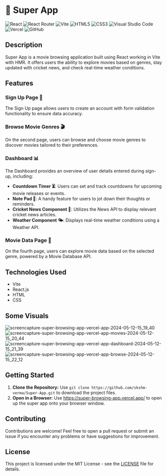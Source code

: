 
# 🍿 Super App

![React](https://img.shields.io/badge/react-%2320232a.svg?style=for-the-badge&logo=react&logoColor=%2361DAFB) ![React Router](https://img.shields.io/badge/React_Router-CA4245?style=for-the-badge&logo=react-router&logoColor=white) ![Vite](https://img.shields.io/badge/vite-%23646CFF.svg?style=for-the-badge&logo=vite&logoColor=white) ![HTML5](https://img.shields.io/badge/html5-%23E34F26.svg?style=for-the-badge&logo=html5&logoColor=white) ![CSS3](https://img.shields.io/badge/css3-%231572B6.svg?style=for-the-badge&logo=css3&logoColor=white) ![Visual Studio Code](https://img.shields.io/badge/Visual%20Studio%20Code-0078d7.svg?style=for-the-badge&logo=visual-studio-code&logoColor=white) ![Vercel](https://img.shields.io/badge/vercel-%23000000.svg?style=for-the-badge&logo=vercel&logoColor=white) ![GitHub](https://img.shields.io/badge/github-%23121011.svg?style=for-the-badge&logo=github&logoColor=white)

## Description
Super App is a movie browsing application built using React working in Vite with HMR. It offers users the ability to explore movies based on genres, stay updated with cricket news, and check real-time weather conditions.

## Features

### Sign Up Page 📝

The Sign Up page allows users to create an account with form validation functionality to ensure data accuracy.

### Browse Movie Genres 🎬

On the second page, users can browse and choose movie genres to discover movies tailored to their preferences.

### Dashboard 📊

The Dashboard provides an overview of user details entered during sign-up, including:

- **Countdown Timer ⏳**: Users can set and track countdowns for upcoming movie releases or events.
- **Note Pad 📝**: A handy feature for users to jot down their thoughts or reminders.
- **Cricket News Component 🏏**: Utilizes the News API to display relevant cricket news articles.
- **Weather Component 🌤️**: Displays real-time weather conditions using a Weather API.

### Movie Data Page 🎥

On the fourth page, users can explore movie data based on the selected genre, powered by a Movie Database API.

## Technologies Used

- Vite
- React.js
- HTML
- CSS
 
## Some Visuals
![screencapture-super-browsing-app-vercel-app-2024-05-12-15_19_40](https://github.com/skshm-verma/Super-App/assets/106864834/420a1481-92a0-4c0e-9846-f7e8c101f886)
![screencapture-super-browsing-app-vercel-app-movies-2024-05-12-15_20_44](https://github.com/skshm-verma/Super-App/assets/106864834/3e20cad9-7117-4283-92ad-38f870b8db1c)
![screencapture-super-browsing-app-vercel-app-dashboard-2024-05-12-15_21_39](https://github.com/skshm-verma/Super-App/assets/106864834/367abd88-504b-4a9d-97a3-977533f3a811)
![screencapture-super-browsing-app-vercel-app-browse-2024-05-12-15_22_12](https://github.com/skshm-verma/Super-App/assets/106864834/bdeeeb00-93a4-4598-817e-d324c7bf2be7)

## Getting Started

1. **Clone the Repository:** Use `git clone https://github.com/skshm-verma/Super-App.git` to download the project files.
2. **Open in a Browser:**  Use https://super-browsing-app.vercel.app/ to open up the super app onto your browser window.

## Contributing

Contributions are welcome! Feel free to open a pull request or submit an issue if you encounter any problems or have suggestions for improvement.

## License

This project is licensed under the MIT License - see the [LICENSE](LICENSE) file for details.
